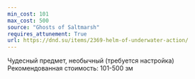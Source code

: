 ```yaml
---
min_cost: 101
max_cost: 500
source: "Ghosts of Saltmarsh"
requires_attunement: True
url: https://dnd.su/items/2369-helm-of-underwater-action/
---
```


Чудесный предмет, необычный (требуется настройка)
Рекомендованная стоимость: 101-500 зм
